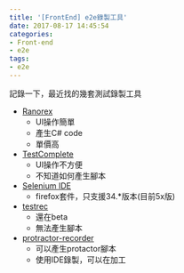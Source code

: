 ```yaml
---
title: '[FrontEnd] e2e錄製工具'
date: 2017-08-17 14:45:54
categories:
- Front-end
- e2e
tags:
- e2e
---
```


記錄一下，最近找的幾套測試錄製工具

<!--more-->

* [Ranorex](https://www.ranorex.com/)
  * UI操作簡單
  * 產生C# code
  * 單價高
* [TestComplete](https://smartbear.com/product/testcomplete/overview/)
  * UI操作不方便
  * 不知道如何產生腳本
* [Selenium IDE](http://www.seleniumhq.org/projects/ide/)
  * firefox套件，只支援34.*版本(目前5x版)
* [testrec](https://testrec.com/)
  * 還在beta
  * 無法產生腳本
* [protractor-recorder](https://github.com/ealves/protractor-recorder)
  * 可以產生protactor腳本
  * 使用IDE錄製，可以在加工

